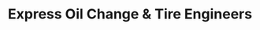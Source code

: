 ---
title: "Express Oil Change & Tire Engineers"
url: /peoria/express-oil-change-und-tire-engineers/
shop: Reifen
---